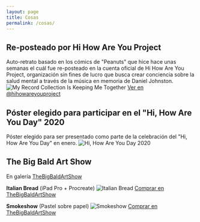 ```yaml
---
layout: page
title: Cosas
permalink: /cosas/
---
```

## Re-posteado por Hi How Are You Project
Auto-retrato basado en los cómics de "Peanuts" que hice hace unas semanas el cuál fue re-posteado en la cuenta oficial de Hi How Are You Project, organización sin fines de lucro que busca crear conciencia sobre la salud mental a través de la música en memoria de Daniel Johnston.
![My Record Collection Is Keeping Me Together](https://i.imgur.com/6FOFBwm.jpg)
[Ver en @hihowareyouproject](https://www.instagram.com/p/B_P84IzlGmI/?utm_source=ig_web_copy_link) 

## Póster elegido para participar en el "Hi, How Are You Day" 2020
Póster elegido para ser presentado como parte de la celebración del "Hi, How Are You Day" en enero.
![Hi, How Are You Day 2020](https://i.imgur.com/s5bunJ7.png)

## The Big Bald Art Show
En galería [TheBigBaldArtShow](httt://www.thebigbaldartshow.com)

**Italian Bread** (iPad Pro + Procreate)
![Italian Bread](https://i.imgur.com/tWSHckh.jpg)
[Comprar en TheBigBaldArtShow](https://www.thebigbaldartshow.com/product-page/hand-painted-on-ipad)

**Smokeshow** (Pastel sobre papel)
![Smokeshow](https://i.imgur.com/MjcJhum.jpg)
[Comprar en TheBigBaldArtShow](https://www.thebigbaldartshow.com/product-page/smokeshow)
